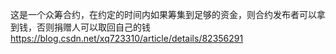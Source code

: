 这是一个众筹合约，在约定的时间内如果筹集到足够的资金，则合约发布者可以拿到钱，否则捐赠人可以取回自己的钱
https://blog.csdn.net/xq723310/article/details/82356291
